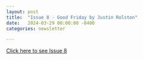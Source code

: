 ```yaml
---
layout: post
title:  "Issue 8 - Good Friday by Justin Rolston"
date:   2024-03-29 00:00:00 -0400
categories: newsletter

---
```


[Click here to see Issue 8](https://www.canva.com/design/DAGA6-Fm8tc/R2s3k2DO81woonkAJQx2yg/view?utm_content=DAGA6-Fm8tc&utm_campaign=designshare&utm_medium=link&utm_source=editor)
